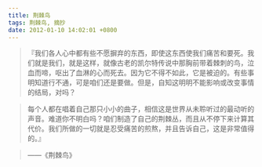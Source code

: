 ```yaml
---
title: 荆棘鸟
tags: 荆棘鸟, 摘抄
date: 2012-01-10 14:02:01 +0800
---
```



> 『我们各人心中都有些不愿摒弃的东西，即使这东西使我们痛苦和要死。我们就是我们，就是这样，就像古老的凯尔特传说中那胸前带着棘刺的鸟，泣血而啼，呕出了血淋的心而死去。因为它不得不如此，它是被迫的。有些事明知道行不通，可是咱们还是要做。但是，自知这明明不能影响或改变事情的结局，对吗？

> 每个人都在唱着自己那只小小的曲子，相信这是世界从未聆听过的最动听的声音。难道你不明白吗？咱们制造了自己的荆棘丛，而且从不停下来计算其代价。我们所做的一切就是忍受痛苦的煎熬，并且告诉自己，这是非常值得的。』

> ——《荆棘鸟》

